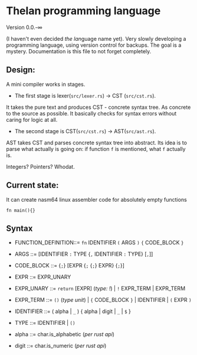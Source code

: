 # Thelan programming language 

Version 0.0.-∞

(I haven't even decided *the lan*guage name yet).
Very slowly developing a programming language, using version control for backups.
The goal is a mystery. Documentation is this file to not forget completely.

## Design:

A mini compiler works in stages. 

* The first stage is lexer(`src/lexer.rs`) -> CST (`src/cst.rs`).

It takes the pure text and produces CST - concrete syntax tree. As concrete to the source as possible.
It basically checks for syntax errors without caring for logic at all.

* The second stage is CST(`src/cst.rs`) -> AST(`src/ast.rs`).

AST takes CST and parses concrete syntax tree into abstract. Its idea is to parse what actually is going on: if function `f` is mentioned, what `f` actually is.

Integers? Pointers? Whodat.

## Current state:

It can create nasm64 linux assembler code for absolutely empty functions

`fn main(){}`

## Syntax

* FUNCTION_DEFINITION::= `fn` IDENTIFIER `(` ARGS `)` `{` CODE_BLOCK `}`

* ARGS ::= [IDENTIFIER `:` TYPE {`,` IDENTIFIER `:` TYPE} [`,`]]

* CODE_BLOCK ::= {`;`} [EXPR {`;` {`;`} EXPR} {`;`}]

* EXPR ::= EXPR_UNARY 

* EXPR_UNARY ::= `return` [EXPR] (*type: !*) 
             | `!` EXPR_TERM
             | EXPR_TERM
 
 * EXPR_TERM ::= `()` (*type unit*) 
   | `{` CODE_BLOCK `}`
   | IDENTIFIER
   | `(` EXPR `)`

* IDENTIFIER ::=  ( alpha | `_` ) { alpha | digit | `_` | `$` }

* TYPE ::= IDENTIFIER | `()`

* alpha ::= char.is_alphabetic (*per rust api*)

* digit ::= char.is_numeric (*per rust api*)
